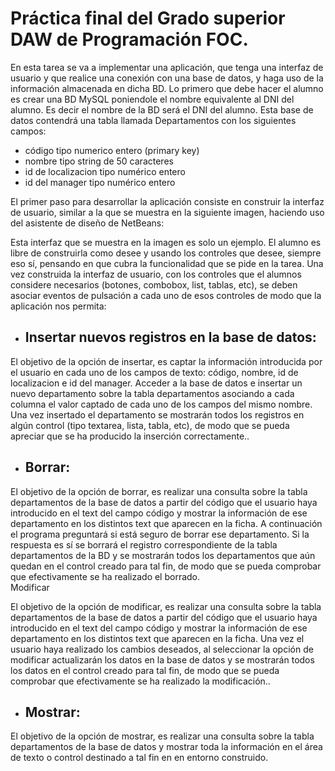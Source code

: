 # Práctica final del Grado superior DAW de Programación FOC.

En esta tarea se va a implementar una aplicación, que tenga una interfaz de usuario y que realice una conexión con una base de datos, y haga uso de la información almacenada en dicha BD.
Lo primero que debe hacer el alumno es crear una BD MySQL poniendole el nombre  equivalente al DNI del alumno. Es decir el nombre de la BD será el DNI del alumno.
Esta base de datos contendrá una tabla llamada Departamentos con los siguientes campos:

- código tipo numerico entero (primary key)
- nombre tipo string de 50 caracteres
- id de localizacion tipo numérico entero
- id del manager tipo numérico entero
 
El primer paso para desarrollar la aplicación consiste en construir la interfaz de usuario, similar a la que se muestra en la siguiente imagen, haciendo uso del asistente de diseño de NetBeans:
 

Esta interfaz que se muestra en la imagen es solo un ejemplo. El alumno es libre de construirla como desee y usando los controles que desee, siempre eso sí, pensando en que cubra la funcionalidad que se pide en la tarea.
Una vez construida la interfaz de usuario, con los controles que el alumnos considere necesarios (botones, combobox, list, tablas, etc), se deben asociar eventos de pulsación a cada uno de esos controles de modo que la aplicación nos permita:
 
- ## Insertar nuevos registros en la base de datos:

El objetivo de la opción de insertar, es captar la información introducida por el usuario en cada uno de los campos de texto: código, nombre, id de localizacion e id del manager. Acceder a la base de datos  e insertar un nuevo departamento sobre la tabla departamentos asociando a cada columna el valor captado de cada uno de los campos del mismo nombre. Una vez insertado el departamento se mostrarán todos los registros en algún control (tipo textarea, lista, tabla, etc), de modo que se pueda apreciar que se ha producido la inserción correctamente..

- ## Borrar:

El objetivo de la opción de borrar, es realizar una consulta sobre la tabla departamentos de la base de datos  a partir del código que el usuario haya introducido en el text del campo código y mostrar la información de ese departamento en los distintos text que aparecen en la ficha. A continuación el programa preguntará si está seguro de borrar ese departamento. Si la respuesta es sí se borrará el registro correspondiente de la tabla departamentos de la BD y se mostrarán todos los departamentos que aún quedan en el control creado para tal fin, de modo que se pueda comprobar que efectivamente se ha realizado el borrado.  
Modificar

El objetivo de la opción de modificar, es realizar una consulta sobre la tabla departamentos de la base de datos  a partir del código que el usuario haya introducido en el text del campo código y mostrar la información de ese departamento en los distintos text que aparecen en la ficha. Una vez el usuario haya realizado los cambios deseados, al seleccionar la opción de modificar actualizarán los datos en la base de datos y se mostrarán todos los datos en el control creado para tal fin, de modo que se pueda comprobar que efectivamente se ha realizado la modificación..  

- ## Mostrar:

El objetivo de la opción de mostrar, es realizar una consulta sobre la tabla departamentos de la base de datos  y mostrar toda la información en el área de texto o control destinado a tal fin en en entorno construido. 
 
